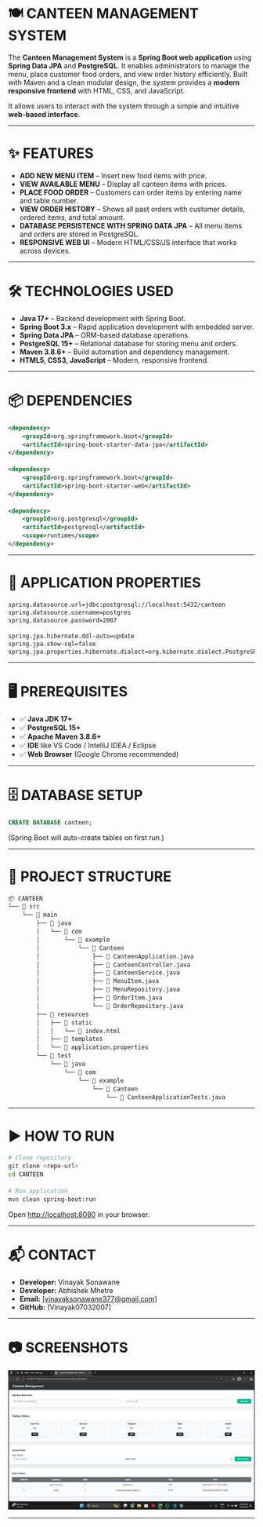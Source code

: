 

# 🍽️ CANTEEN MANAGEMENT SYSTEM

The **Canteen Management System** is a **Spring Boot web application** using **Spring Data JPA** and **PostgreSQL**.
It enables administrators to manage the menu, place customer food orders, and view order history efficiently.
Built with Maven and a clean modular design, the system provides a **modern responsive frontend** with HTML, CSS, and JavaScript.

It allows users to interact with the system through a simple and intuitive **web-based interface**.

---

# ✨ FEATURES

* **ADD NEW MENU ITEM** – Insert new food items with price.
* **VIEW AVAILABLE MENU** – Display all canteen items with prices.
* **PLACE FOOD ORDER** – Customers can order items by entering name and table number.
* **VIEW ORDER HISTORY** – Shows all past orders with customer details, ordered items, and total amount.
* **DATABASE PERSISTENCE WITH SPRING DATA JPA** – All menu items and orders are stored in PostgreSQL.
* **RESPONSIVE WEB UI** – Modern HTML/CSS/JS interface that works across devices.

---

# 🛠 TECHNOLOGIES USED

* **Java 17+** – Backend development with Spring Boot.
* **Spring Boot 3.x** – Rapid application development with embedded server.
* **Spring Data JPA** – ORM-based database operations.
* **PostgreSQL 15+** – Relational database for storing menu and orders.
* **Maven 3.8.6+** – Build automation and dependency management.
* **HTML5, CSS3, JavaScript** – Modern, responsive frontend.

---

# 📦 DEPENDENCIES

```xml
<dependency>
    <groupId>org.springframework.boot</groupId>
    <artifactId>spring-boot-starter-data-jpa</artifactId>
</dependency>

<dependency>
    <groupId>org.springframework.boot</groupId>
    <artifactId>spring-boot-starter-web</artifactId>
</dependency>

<dependency>
    <groupId>org.postgresql</groupId>
    <artifactId>postgresql</artifactId>
    <scope>runtime</scope>
</dependency>
```

---

# 📄 APPLICATION PROPERTIES

```properties
spring.datasource.url=jdbc:postgresql://localhost:5432/canteen
spring.datasource.username=postgres
spring.datasource.password=2007

spring.jpa.hibernate.ddl-auto=update
spring.jpa.show-sql=false
spring.jpa.properties.hibernate.dialect=org.hibernate.dialect.PostgreSQLDialect
```

---

# 🖥 PREREQUISITES

* ✅ **Java JDK 17+**
* ✅ **PostgreSQL 15+**
* ✅ **Apache Maven 3.8.6+**
* ✅ **IDE** like VS Code / IntelliJ IDEA / Eclipse
* ✅ **Web Browser** (Google Chrome recommended)

---

# 🗄 DATABASE SETUP

```sql
CREATE DATABASE canteen;
```

(Spring Boot will auto-create tables on first run.)

---

# 📂 PROJECT STRUCTURE

```bash
📦 CANTEEN
└── 📁 src
    └── 📁 main
        ├── 📁 java
        │   └── 📁 com
        │       └── 📁 example
        │           └── 📁 Canteen
        │               ├── 📄 CanteenApplication.java
        │               ├── 📄 CanteenController.java
        │               ├── 📄 CanteenService.java
        │               ├── 📄 MenuItem.java
        │               ├── 📄 MenuRepository.java
        │               ├── 📄 OrderItem.java
        │               └── 📄 OrderRepository.java
        ├── 📁 resources
        │   ├── 📁 static
        │   │   └── 📄 index.html
        │   ├── 📁 templates
        │   └── 📄 application.properties
        └── 📁 test
            └── 📁 java
                └── 📁 com
                    └── 📁 example
                        └── 📁 Canteen
                            └── 📄 CanteenApplicationTests.java
```

---

# ▶️ HOW TO RUN

```bash
# Clone repository
git clone <repo-url>
cd CANTEEN

# Run application
mvn clean spring-boot:run
```

Open [http://localhost:8080](http://localhost:8080) in your browser.

---

# 📬 CONTACT

* **Developer:** Vinayak Sonawane
* **Developer:** Abhishek Mhetre
* **Email:** [vinayaksonawane377@gmail.com]
* **GitHub:** [Vinayak07032007]
---

# 📷 SCREENSHOTS

![Project Screenshot](image.png)


---



